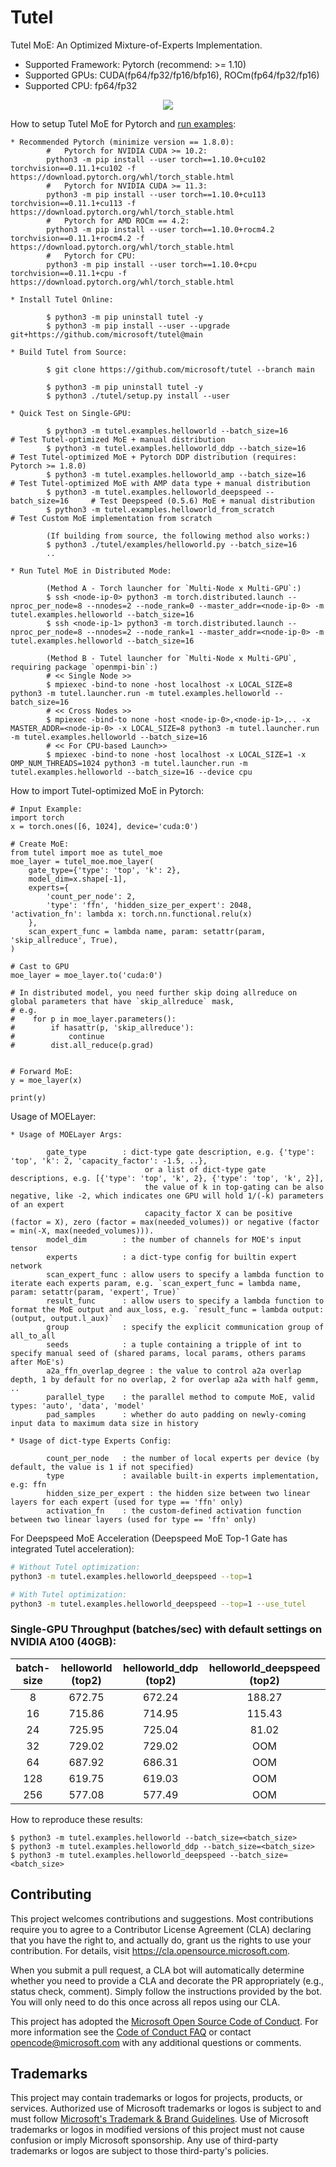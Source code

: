 # Tutel

Tutel MoE: An Optimized Mixture-of-Experts Implementation.

- Supported Framework: Pytorch (recommend: >= 1.10)
- Supported GPUs: CUDA(fp64/fp32/fp16/bfp16), ROCm(fp64/fp32/fp16)
- Supported CPU: fp64/fp32

<p align="center">
  <img src="figure.svg" /></a>
</p>

How to setup Tutel MoE for Pytorch and [run examples](tutel/examples):
```
* Recommended Pytorch (minimize version == 1.8.0):
        #   Pytorch for NVIDIA CUDA >= 10.2:
        python3 -m pip install --user torch==1.10.0+cu102 torchvision==0.11.1+cu102 -f https://download.pytorch.org/whl/torch_stable.html
        #   Pytorch for NVIDIA CUDA >= 11.3:
        python3 -m pip install --user torch==1.10.0+cu113 torchvision==0.11.1+cu113 -f https://download.pytorch.org/whl/torch_stable.html
        #   Pytorch for AMD ROCm == 4.2:
        python3 -m pip install --user torch==1.10.0+rocm4.2 torchvision==0.11.1+rocm4.2 -f https://download.pytorch.org/whl/torch_stable.html
        #   Pytorch for CPU:
        python3 -m pip install --user torch==1.10.0+cpu torchvision==0.11.1+cpu -f https://download.pytorch.org/whl/torch_stable.html

* Install Tutel Online:

        $ python3 -m pip uninstall tutel -y
        $ python3 -m pip install --user --upgrade git+https://github.com/microsoft/tutel@main

* Build Tutel from Source:

        $ git clone https://github.com/microsoft/tutel --branch main

        $ python3 -m pip uninstall tutel -y
        $ python3 ./tutel/setup.py install --user

* Quick Test on Single-GPU:

        $ python3 -m tutel.examples.helloworld --batch_size=16               # Test Tutel-optimized MoE + manual distribution
        $ python3 -m tutel.examples.helloworld_ddp --batch_size=16           # Test Tutel-optimized MoE + Pytorch DDP distribution (requires: Pytorch >= 1.8.0)
        $ python3 -m tutel.examples.helloworld_amp --batch_size=16           # Test Tutel-optimized MoE with AMP data type + manual distribution
        $ python3 -m tutel.examples.helloworld_deepspeed --batch_size=16     # Test Deepspeed (0.5.6) MoE + manual distribution
        $ python3 -m tutel.examples.helloworld_from_scratch                  # Test Custom MoE implementation from scratch

        (If building from source, the following method also works:)
        $ python3 ./tutel/examples/helloworld.py --batch_size=16
        ..

* Run Tutel MoE in Distributed Mode:

        (Method A - Torch launcher for `Multi-Node x Multi-GPU`:)
        $ ssh <node-ip-0> python3 -m torch.distributed.launch --nproc_per_node=8 --nnodes=2 --node_rank=0 --master_addr=<node-ip-0> -m tutel.examples.helloworld --batch_size=16
        $ ssh <node-ip-1> python3 -m torch.distributed.launch --nproc_per_node=8 --nnodes=2 --node_rank=1 --master_addr=<node-ip-0> -m tutel.examples.helloworld --batch_size=16

        (Method B - Tutel launcher for `Multi-Node x Multi-GPU`, requiring package `openmpi-bin`:)
        # << Single Node >>
        $ mpiexec -bind-to none -host localhost -x LOCAL_SIZE=8 python3 -m tutel.launcher.run -m tutel.examples.helloworld --batch_size=16
        # << Cross Nodes >>
        $ mpiexec -bind-to none -host <node-ip-0>,<node-ip-1>,.. -x MASTER_ADDR=<node-ip-0> -x LOCAL_SIZE=8 python3 -m tutel.launcher.run -m tutel.examples.helloworld --batch_size=16
        # << For CPU-based Launch>>
        $ mpiexec -bind-to none -host localhost -x LOCAL_SIZE=1 -x OMP_NUM_THREADS=1024 python3 -m tutel.launcher.run -m tutel.examples.helloworld --batch_size=16 --device cpu

```

How to import Tutel-optimized MoE in Pytorch:
```
# Input Example:
import torch
x = torch.ones([6, 1024], device='cuda:0')

# Create MoE:
from tutel import moe as tutel_moe
moe_layer = tutel_moe.moe_layer(
    gate_type={'type': 'top', 'k': 2},
    model_dim=x.shape[-1],
    experts={
        'count_per_node': 2,
        'type': 'ffn', 'hidden_size_per_expert': 2048, 'activation_fn': lambda x: torch.nn.functional.relu(x)
    },
    scan_expert_func = lambda name, param: setattr(param, 'skip_allreduce', True),
)

# Cast to GPU
moe_layer = moe_layer.to('cuda:0')

# In distributed model, you need further skip doing allreduce on global parameters that have `skip_allreduce` mask, 
# e.g.
#    for p in moe_layer.parameters():
#        if hasattr(p, 'skip_allreduce'):
#            continue
#        dist.all_reduce(p.grad)


# Forward MoE:
y = moe_layer(x)

print(y)
```

Usage of MOELayer:
```
* Usage of MOELayer Args:

        gate_type        : dict-type gate description, e.g. {'type': 'top', 'k': 2, 'capacity_factor': -1.5, ..},
                              or a list of dict-type gate descriptions, e.g. [{'type': 'top', 'k', 2}, {'type': 'top', 'k', 2}],
                              the value of k in top-gating can be also negative, like -2, which indicates one GPU will hold 1/(-k) parameters of an expert
                              capacity_factor X can be positive (factor = X), zero (factor = max(needed_volumes)) or negative (factor = min(-X, max(needed_volumes))).
        model_dim        : the number of channels for MOE's input tensor
        experts          : a dict-type config for builtin expert network
        scan_expert_func : allow users to specify a lambda function to iterate each experts param, e.g. `scan_expert_func = lambda name, param: setattr(param, 'expert', True)`
        result_func      : allow users to specify a lambda function to format the MoE output and aux_loss, e.g. `result_func = lambda output: (output, output.l_aux)`
        group            : specify the explicit communication group of all_to_all
        seeds            : a tuple containing a tripple of int to specify manual seed of (shared params, local params, others params after MoE's)
        a2a_ffn_overlap_degree : the value to control a2a overlap depth, 1 by default for no overlap, 2 for overlap a2a with half gemm, ..
        parallel_type    : the parallel method to compute MoE, valid types: 'auto', 'data', 'model'
        pad_samples      : whether do auto padding on newly-coming input data to maximum data size in history

* Usage of dict-type Experts Config:

        count_per_node   : the number of local experts per device (by default, the value is 1 if not specified)
        type             : available built-in experts implementation, e.g: ffn
        hidden_size_per_expert : the hidden size between two linear layers for each expert (used for type == 'ffn' only)
        activation_fn    : the custom-defined activation function between two linear layers (used for type == 'ffn' only)
```

For Deepspeed MoE Acceleration (Deepspeed MoE Top-1 Gate has integrated Tutel acceleration):
```sh
# Without Tutel optimization:
python3 -m tutel.examples.helloworld_deepspeed --top=1

# With Tutel optimization:
python3 -m tutel.examples.helloworld_deepspeed --top=1 --use_tutel
```


### Single-GPU Throughput (batches/sec) with default settings on NVIDIA A100 (40GB):
| batch-size | helloworld (top2) | helloworld_ddp (top2) | helloworld_deepspeed (top2) |
| :--------: | :--------: | :------------: | :------------------: |
| 8  | 672.75 | 672.24 | 188.27 |
| 16 | 715.86 | 714.95 | 115.43 |
| 24 | 725.95 | 725.04 | 81.02 |
| 32 | 729.02 | 729.02 | OOM |
| 64 | 687.92 | 686.31 | OOM |
| 128 | 619.75 | 619.03 | OOM |
| 256 | 577.08 | 577.49 | OOM |

How to reproduce these results:
```shell
$ python3 -m tutel.examples.helloworld --batch_size=<batch_size>
$ python3 -m tutel.examples.helloworld_ddp --batch_size=<batch_size>
$ python3 -m tutel.examples.helloworld_deepspeed --batch_size=<batch_size>
```

## Contributing

This project welcomes contributions and suggestions.  Most contributions require you to agree to a
Contributor License Agreement (CLA) declaring that you have the right to, and actually do, grant us
the rights to use your contribution. For details, visit https://cla.opensource.microsoft.com.

When you submit a pull request, a CLA bot will automatically determine whether you need to provide
a CLA and decorate the PR appropriately (e.g., status check, comment). Simply follow the instructions
provided by the bot. You will only need to do this once across all repos using our CLA.

This project has adopted the [Microsoft Open Source Code of Conduct](https://opensource.microsoft.com/codeofconduct/).
For more information see the [Code of Conduct FAQ](https://opensource.microsoft.com/codeofconduct/faq/) or
contact [opencode@microsoft.com](mailto:opencode@microsoft.com) with any additional questions or comments.

## Trademarks

This project may contain trademarks or logos for projects, products, or services. Authorized use of Microsoft 
trademarks or logos is subject to and must follow 
[Microsoft's Trademark & Brand Guidelines](https://www.microsoft.com/en-us/legal/intellectualproperty/trademarks/usage/general).
Use of Microsoft trademarks or logos in modified versions of this project must not cause confusion or imply Microsoft sponsorship.
Any use of third-party trademarks or logos are subject to those third-party's policies.
